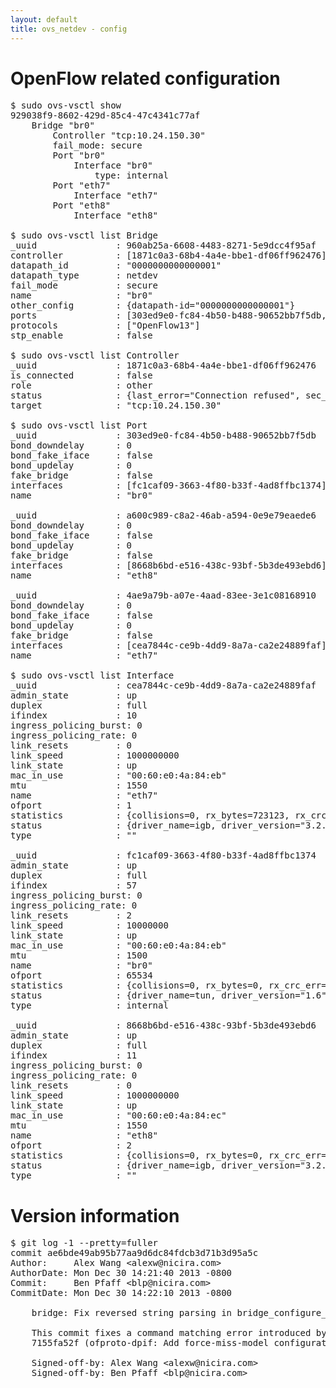```yaml
---
layout: default
title: ovs_netdev - config
---
```


# OpenFlow related configuration
<pre>
$ sudo ovs-vsctl show
929038f9-8602-429d-85c4-47c4341c77af
    Bridge "br0"
        Controller "tcp:10.24.150.30"
        fail_mode: secure
        Port "br0"
            Interface "br0"
                type: internal
        Port "eth7"
            Interface "eth7"
        Port "eth8"
            Interface "eth8"

$ sudo ovs-vsctl list Bridge
_uuid               : 960ab25a-6608-4483-8271-5e9dcc4f95af
controller          : [1871c0a3-68b4-4a4e-bbe1-df06ff962476]
datapath_id         : "0000000000000001"
datapath_type       : netdev
fail_mode           : secure
name                : "br0"
other_config        : {datapath-id="0000000000000001"}
ports               : [303ed9e0-fc84-4b50-b488-90652bb7f5db, 4ae9a79b-a07e-4aad-83ee-3e1c08168910, a600c989-c8a2-46ab-a594-0e9e79eaede6]
protocols           : ["OpenFlow13"]
stp_enable          : false

$ sudo ovs-vsctl list Controller
_uuid               : 1871c0a3-68b4-4a4e-bbe1-df06ff962476
is_connected        : false
role                : other
status              : {last_error="Connection refused", sec_since_connect="297", sec_since_disconnect="1", state=BACKOFF}
target              : "tcp:10.24.150.30"

$ sudo ovs-vsctl list Port
_uuid               : 303ed9e0-fc84-4b50-b488-90652bb7f5db
bond_downdelay      : 0
bond_fake_iface     : false
bond_updelay        : 0
fake_bridge         : false
interfaces          : [fc1caf09-3663-4f80-b33f-4ad8ffbc1374]
name                : "br0"

_uuid               : a600c989-c8a2-46ab-a594-0e9e79eaede6
bond_downdelay      : 0
bond_fake_iface     : false
bond_updelay        : 0
fake_bridge         : false
interfaces          : [8668b6bd-e516-438c-93bf-5b3de493ebd6]
name                : "eth8"

_uuid               : 4ae9a79b-a07e-4aad-83ee-3e1c08168910
bond_downdelay      : 0
bond_fake_iface     : false
bond_updelay        : 0
fake_bridge         : false
interfaces          : [cea7844c-ce9b-4dd9-8a7a-ca2e24889faf]
name                : "eth7"

$ sudo ovs-vsctl list Interface
_uuid               : cea7844c-ce9b-4dd9-8a7a-ca2e24889faf
admin_state         : up
duplex              : full
ifindex             : 10
ingress_policing_burst: 0
ingress_policing_rate: 0
link_resets         : 0
link_speed          : 1000000000
link_state          : up
mac_in_use          : "00:60:e0:4a:84:eb"
mtu                 : 1550
name                : "eth7"
ofport              : 1
statistics          : {collisions=0, rx_bytes=723123, rx_crc_err=0, rx_dropped=0, rx_errors=0, rx_frame_err=0, rx_over_err=0, rx_packets=7416, tx_bytes=0, tx_dropped=0, tx_errors=0, tx_packets=0}
status              : {driver_name=igb, driver_version="3.2.10-k", firmware_version="3.10-0"}
type                : ""

_uuid               : fc1caf09-3663-4f80-b33f-4ad8ffbc1374
admin_state         : up
duplex              : full
ifindex             : 57
ingress_policing_burst: 0
ingress_policing_rate: 0
link_resets         : 2
link_speed          : 10000000
link_state          : up
mac_in_use          : "00:60:e0:4a:84:eb"
mtu                 : 1500
name                : "br0"
ofport              : 65534
statistics          : {collisions=0, rx_bytes=0, rx_crc_err=0, rx_dropped=0, rx_errors=0, rx_frame_err=0, rx_over_err=0, rx_packets=0, tx_bytes=0, tx_dropped=0, tx_errors=0, tx_packets=0}
status              : {driver_name=tun, driver_version="1.6", firmware_version="N/A"}
type                : internal

_uuid               : 8668b6bd-e516-438c-93bf-5b3de493ebd6
admin_state         : up
duplex              : full
ifindex             : 11
ingress_policing_burst: 0
ingress_policing_rate: 0
link_resets         : 0
link_speed          : 1000000000
link_state          : up
mac_in_use          : "00:60:e0:4a:84:ec"
mtu                 : 1550
name                : "eth8"
ofport              : 2
statistics          : {collisions=0, rx_bytes=0, rx_crc_err=0, rx_dropped=0, rx_errors=0, rx_frame_err=0, rx_over_err=0, rx_packets=0, tx_bytes=276820, tx_dropped=0, tx_errors=0, tx_packets=2992}
status              : {driver_name=igb, driver_version="3.2.10-k", firmware_version="3.10-0"}
type                : ""
</pre>

# Version information
<pre>
$ git log -1 --pretty=fuller
commit ae6bde49ab95b77aa9d6dc84fdcb3d71b3d95a5c
Author:     Alex Wang &lt;alexw@nicira.com&gt;
AuthorDate: Mon Dec 30 14:21:40 2013 -0800
Commit:     Ben Pfaff &lt;blp@nicira.com&gt;
CommitDate: Mon Dec 30 14:22:10 2013 -0800

    bridge: Fix reversed string parsing in bridge_configure_flow_miss_model().
    
    This commit fixes a command matching error introduced by commit
    7155fa52f (ofproto-dpif: Add force-miss-model configuration).
    
    Signed-off-by: Alex Wang &lt;alexw@nicira.com&gt;
    Signed-off-by: Ben Pfaff &lt;blp@nicira.com&gt;
</pre>
